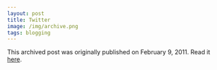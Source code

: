 ```yaml
---
layout: post
title: Twitter
image: /img/archive.png
tags: blogging
---
```

This archived post was originally published on February 9, 2011. Read it [here](/alex.ciobanu.org/index4c66.html).

